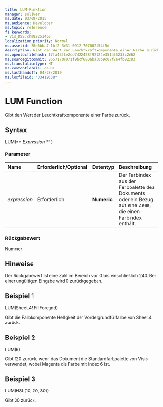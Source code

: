 ```yaml
---
title: LUM-Funktion
manager: soliver
ms.date: 03/09/2015
ms.audience: Developer
ms.topic: reference
f1_keywords:
- Vis_DSS.chm82251460
localization_priority: Normal
ms.assetid: 38e6bba7-1bf2-3d31-0912-707002454f5d
description: Gibt den Wert der Leuchtkraftkomponente einer Farbe zurück.
ms.openlocfilehash: 17fa43f8e2cd7422428f92724e351436233c2d62
ms.sourcegitcommit: 8657170d071f9bcf680aba50b9c07f2a4fb82283
ms.translationtype: MT
ms.contentlocale: de-DE
ms.lasthandoff: 04/28/2019
ms.locfileid: "33419338"
---
```

# <a name="lum-function"></a>LUM Function

Gibt den Wert der Leuchtkraftkomponente einer Farbe zurück.
  
## <a name="syntax"></a>Syntax

LUM(** *Expression* ** ) 
  
### <a name="parameters"></a>Parameter

|**Name**|**Erforderlich/Optional**|**Datentyp**|**Beschreibung**|
|:-----|:-----|:-----|:-----|
| _expression_ <br/> |Erforderlich  <br/> |**Numeric** <br/> |Der Farbindex aus der Farbpalette des Dokuments oder ein Bezug auf eine Zelle, die einen Farbindex enthält.  <br/> |
   
### <a name="return-value"></a>Rückgabewert

Nummer
  
## <a name="remarks"></a>Hinweise

Der Rückgabewert ist eine Zahl im Bereich von 0 bis einschließlich 240. Bei einer ungültigen Eingabe wird 0 zurückgegeben. 
  
## <a name="example-1"></a>Beispiel 1

LUM(Sheet.4! FillForegnd)
  
Gibt die Farbkomponente Helligkeit der Vordergrundfüllfarbe von Sheet.4 zurück.
  
## <a name="example-2"></a>Beispiel 2

LUM(6)
  
Gibt 120 zurück, wenn das Dokument die Standardfarbpalette von Visio verwendet, wobei Magenta die Farbe mit Index 6 ist.
  
## <a name="example-3"></a>Beispiel 3

LUM(HSL(10, 20, 30))
  
Gibt 30 zurück.
  

